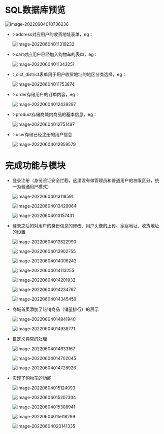 # SQL数据库预览

![image-20220604010736236](https://github.com/Han2Tong/store/blob/master/img/image-20220604010736236.png)

* t-address对应用户的收货地址表单，eg：

  ![image-20220604011319232](https://github.com/Han2Tong/store/blob/master/img/image-20220604011319232.png)

* t-cart对应用户已经加入购物车的表单，eg：

  ![image-20220604011343251](https://github.com/Han2Tong/store/blob/master/img/image-20220604011343251.png)

* t_dict_district表单用于用户收货地址的地区分类选择，eg：

  ![image-20220604011753874](https://github.com/Han2Tong/store/blob/master/img/image-20220604011753874.png)

* t-order存储用户的订单内容，eg：

  ![image-20220604012439297](https://github.com/Han2Tong/store/blob/master/img/image-20220604012439297.png)

* t-product存储商城内商品的基本信息，eg：

  ![image-20220604012751497](https://github.com/Han2Tong/store/blob/master/img/image-20220604012751497.png)

* t-user存储已经注册的用户信息

  ![image-20220604012859579](https://github.com/Han2Tong/store/blob/master/img/image-20220604012859579.png)

# 完成功能与模块

* 登录注册（身份验证安全拦截，这里没有做管理员和普通用户的权限区分，统一为普通用户模式）

  ![image-20220604013118591](https://github.com/Han2Tong/store/blob/master/img/image-20220604013118591.png)

  ![image-20220604013429064](https://github.com/Han2Tong/store/blob/master/img/image-20220604013429064.png)

  ![image-20220604013157431](https://github.com/Han2Tong/store/blob/master/img/image-20220604013157431.png)

* 登录之后的对用户的身份信息的修改、用户头像的上传、家庭地址、收货地址的设置

  ![image-20220604013822990](https://github.com/Han2Tong/store/blob/master/img/image-20220604013822990.png)

  ![image-20220604013902755](https://github.com/Han2Tong/store/blob/master/img/image-20220604013902755.png)

  ![image-20220604014006242](https://github.com/Han2Tong/store/blob/master/img/image-20220604014006242.png)

  ![image-20220604014113255](https://github.com/Han2Tong/store/blob/master/img/image-20220604014113255.png)

  ![image-20220604014201932](https://github.com/Han2Tong/store/blob/master/img/image-20220604014201932.png)

  ![image-20220604014234767](https://github.com/Han2Tong/store/blob/master/img/image-20220604014234767.png)

  ![image-20220604014345459](https://github.com/Han2Tong/store/blob/master/img/image-20220604014345459.png)



* 商城首页添加了热销商品（销量排行）的展示

  ![image-20220604014841940](https://github.com/Han2Tong/store/blob/master/img/image-20220604014841940.png)

  ![image-20220604014938771](https://github.com/Han2Tong/store/blob/master/img/image-20220604014938771.png)

* 自定义异常的处理

  ![image-20220604014633167](https://github.com/Han2Tong/store/blob/master/img/image-20220604014633167.png)

  ![image-20220604014702045](https://github.com/Han2Tong/store/blob/master/img/image-20220604014702045.png)

  ![image-20220604014728926](https://github.com/Han2Tong/store/blob/master/img/image-20220604014728926.png)

* 实现了购物车的功能

  ![image-20220604015124093](https://github.com/Han2Tong/store/blob/master/img/image-20220604015124093.png)

  ![image-20220604015207304](https://github.com/Han2Tong/store/blob/master/img/image-20220604015207304.png)

  ![image-20220604015308941](https://github.com/Han2Tong/store/blob/master/img/image-20220604015308941.png)

  ![image-20220604015618299](https://github.com/Han2Tong/store/blob/master/img/image-20220604015618299.png)

  ![image-20220604020141335](https://github.com/Han2Tong/store/blob/master/img/image-20220604020141335.png)

  
